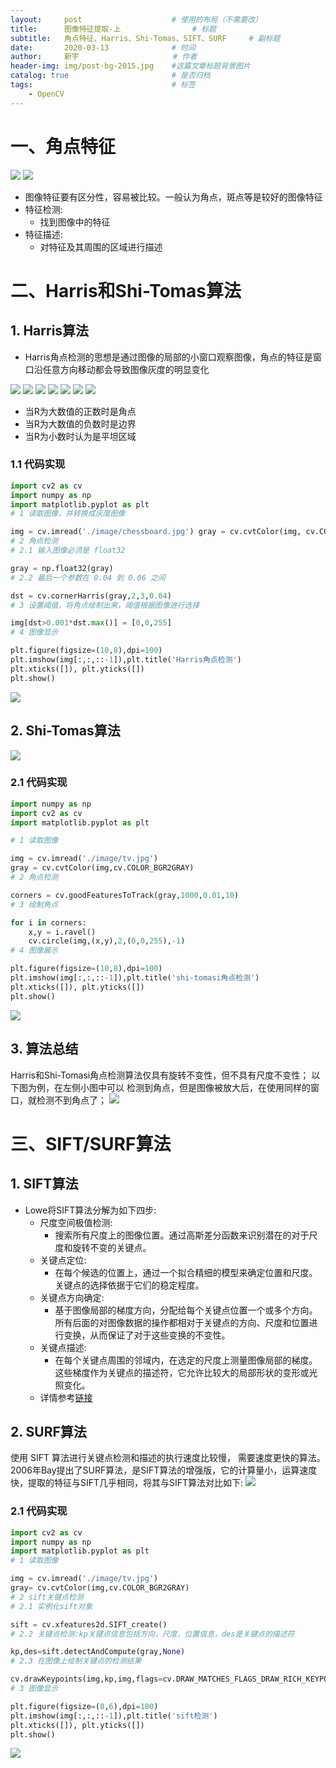 ```yaml
---
layout:     post                    # 使用的布局（不需要改）
title:      图像特征提取-上			    # 标题 
subtitle:   角点特征、Harris、Shi-Tomas、SIFT、SURF	    # 副标题
date:       2020-03-13              # 时间
author:     新宇                     # 作者
header-img: img/post-bg-2015.jpg    #这篇文章标题背景图片
catalog: true                       # 是否归档
tags:                               # 标签
    - OpenCV
---
```

# 一、角点特征

![](https://tva1.sinaimg.cn/large/008eGmZEly1goijlm9ikhj30jm0hets6.jpg)
![](https://tva1.sinaimg.cn/large/008eGmZEly1goijmnzxhyj30e20a2jrx.jpg)

- 图像特征要有区分性，容易被比较。一般认为角点，斑点等是较好的图像特征
- 特征检测:
	- 找到图像中的特征
- 特征描述:
	- 对特征及其周围的区域进行描述

# 二、Harris和Shi-Tomas算法
## 1. Harris算法
- Harris角点检测的思想是通过图像的局部的小窗口观察图像，角点的特征是窗口沿任意方向移动都会导致图像灰度的明显变化

![](https://tva1.sinaimg.cn/large/008eGmZEly1goijon8u7wj30r70cvjx9.jpg)
![](https://tva1.sinaimg.cn/large/008eGmZEly1goijp42hgcj30rn0h97a2.jpg)
![](https://tva1.sinaimg.cn/large/008eGmZEly1goijpna1kgj30s30kr11v.jpg)
![](https://tva1.sinaimg.cn/large/008eGmZEly1goijqcwgkhj31j20toqo8.jpg)
![](https://tva1.sinaimg.cn/large/008eGmZEly1goijrblfvhj30rm0euqa0.jpg)
![](https://tva1.sinaimg.cn/large/008eGmZEly1goijrrd6hyj30rp0p9tid.jpg)
![](https://tva1.sinaimg.cn/large/008eGmZEly1goijs5g5a1j30sf0r611r.jpg)

- 当R为大数值的正数时是角点 
- 当R为大数值的负数时是边界 
- 当R为小数时认为是平坦区域

### 1.1 代码实现
```python
import cv2 as cv
import numpy as np
import matplotlib.pyplot as plt
# 1 读取图像，并转换成灰度图像

img = cv.imread('./image/chessboard.jpg') gray = cv.cvtColor(img, cv.COLOR_BGR2GRAY) 
# 2 角点检测
# 2.1 输入图像必须是 float32

gray = np.float32(gray)
# 2.2 最后一个参数在 0.04 到 0.06 之间

dst = cv.cornerHarris(gray,2,3,0.04)
# 3 设置阈值，将角点绘制出来，阈值根据图像进行选择 

img[dst>0.001*dst.max()] = [0,0,255]
# 4 图像显示

plt.figure(figsize=(10,8),dpi=100) 
plt.imshow(img[:,:,::-1]),plt.title('Harris角点检测') 
plt.xticks([]), plt.yticks([])
plt.show()
```
![](https://tva1.sinaimg.cn/large/008eGmZEly1goijtll54vj30r70nqmzy.jpg)

## 2. Shi-Tomas算法

![](https://tva1.sinaimg.cn/large/008eGmZEly1goiju8sg8gj30rw0jpac2.jpg)

### 2.1 代码实现
```python
import numpy as np
import cv2 as cv
import matplotlib.pyplot as plt

# 1 读取图像

img = cv.imread('./image/tv.jpg')
gray = cv.cvtColor(img,cv.COLOR_BGR2GRAY)
# 2 角点检测

corners = cv.goodFeaturesToTrack(gray,1000,0.01,10)
# 3 绘制角点

for i in corners:
	x,y = i.ravel() 
	cv.circle(img,(x,y),2,(0,0,255),-1) 
# 4 图像展示

plt.figure(figsize=(10,8),dpi=100) 
plt.imshow(img[:,:,::-1]),plt.title('shi-tomasi角点检测') 
plt.xticks([]), plt.yticks([])
plt.show()
```
![](https://tva1.sinaimg.cn/large/008eGmZEly1goijw8pksxj30lz0n57wh.jpg)

## 3. 算法总结
Harris和Shi-Tomasi角点检测算法仅具有旋转不变性，但不具有尺度不变性；
以下图为例，在左侧小图中可以 检测到角点，但是图像被放大后，在使用同样的窗口，就检测不到角点了；
![](https://tva1.sinaimg.cn/large/008eGmZEly1goijxiqy5hj30fd05sgmo.jpg)

# 三、SIFT/SURF算法
## 1. SIFT算法
- Lowe将SIFT算法分解为如下四步:
	- 尺度空间极值检测:
		- 搜索所有尺度上的图像位置。通过高斯差分函数来识别潜在的对于尺度和旋转不变的关键点。
	- 关键点定位:
		- 在每个候选的位置上，通过一个拟合精细的模型来确定位置和尺度。关键点的选择依据于它们的稳定程度。
	- 关键点方向确定:
		- 基于图像局部的梯度方向，分配给每个关键点位置一个或多个方向。所有后面的对图像数据的操作都相对于关键点的方向、尺度和位置进行变换，从而保证了对于这些变换的不变性。
	- 关键点描述:
		- 在每个关键点周围的邻域内，在选定的尺度上测量图像局部的梯度。这些梯度作为关键点的描述符，它允许比较大的局部形状的变形或光照变化。
	- 详情参考[链接](https://blog.csdn.net/lhanchao/article/details/52345845)


## 2. SURF算法
使用 SIFT 算法进行关键点检测和描述的执行速度比较慢， 需要速度更快的算法。
2006年Bay提出了SURF算法，是SIFT算法的增强版，它的计算量小，运算速度快，提取的特征与SIFT几乎相同，将其与SIFT算法对比如下:
![](https://tva1.sinaimg.cn/large/008eGmZEly1goik1it9f3j30np06tjtw.jpg)

### 2.1 代码实现
```python
import cv2 as cv
import numpy as np
import matplotlib.pyplot as plt
# 1 读取图像

img = cv.imread('./image/tv.jpg')
gray= cv.cvtColor(img,cv.COLOR_BGR2GRAY) 
# 2 sift关键点检测
# 2.1 实例化sift对象

sift = cv.xfeatures2d.SIFT_create()
# 2.2 关键点检测:kp关键点信息包括方向，尺度，位置信息，des是关键点的描述符 

kp,des=sift.detectAndCompute(gray,None)
# 2.3 在图像上绘制关键点的检测结果 

cv.drawKeypoints(img,kp,img,flags=cv.DRAW_MATCHES_FLAGS_DRAW_RICH_KEYPOINTS) 
# 3 图像显示

plt.figure(figsize=(8,6),dpi=100) 
plt.imshow(img[:,:,::-1]),plt.title('sift检测') 
plt.xticks([]), plt.yticks([])
plt.show()
```
![](https://tva1.sinaimg.cn/large/008eGmZEly1goik3o4si1j30mr0kw1kx.jpg)
